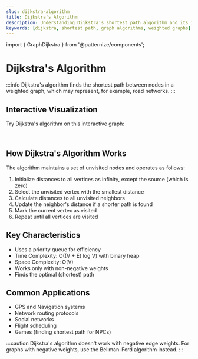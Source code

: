 ```yaml
---
slug: dijkstra-algorithm
title: Dijkstra's Algorithm
description: Understanding Dijkstra's shortest path algorithm and its implementation
keywords: [dijkstra, shortest path, graph algorithms, weighted graphs]
---
```


import { GraphDijkstra } from '@patternize/components';

# Dijkstra's Algorithm

:::info
Dijkstra's algorithm finds the shortest path between nodes in a weighted graph, which may represent, for example, road networks.
:::

## Interactive Visualization

Try Dijkstra's algorithm on this interactive graph:

<GraphDijkstra />
<br/>


## How Dijkstra's Algorithm Works

The algorithm maintains a set of unvisited nodes and operates as follows:
1. Initialize distances to all vertices as infinity, except the source (which is zero)
2. Select the unvisited vertex with the smallest distance
3. Calculate distances to all unvisited neighbors
4. Update the neighbor's distance if a shorter path is found
5. Mark the current vertex as visited
6. Repeat until all vertices are visited

## Key Characteristics
- Uses a priority queue for efficiency
- Time Complexity: O((V + E) log V) with binary heap
- Space Complexity: O(V)
- Works only with non-negative weights
- Finds the optimal (shortest) path


## Common Applications
- GPS and Navigation systems
- Network routing protocols
- Social networks
- Flight scheduling
- Games (finding shortest path for NPCs)

:::caution
Dijkstra's algorithm doesn't work with negative edge weights. For graphs with negative weights, use the Bellman-Ford algorithm instead.
::: 